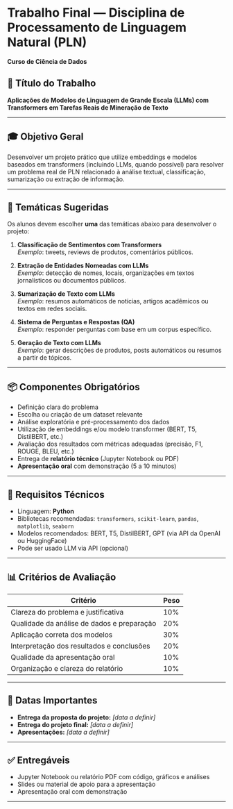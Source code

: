 # Trabalho Final — Disciplina de Processamento de Linguagem Natural (PLN)  
**Curso de Ciência de Dados**

## 🎯 Título do Trabalho
**Aplicações de Modelos de Linguagem de Grande Escala (LLMs) com Transformers em Tarefas Reais de Mineração de Texto**

---

## 🎓 Objetivo Geral

Desenvolver um projeto prático que utilize embeddings e modelos baseados em transformers (incluindo LLMs, quando possível) para resolver um problema real de PLN relacionado à análise textual, classificação, sumarização ou extração de informação.

---

## 🧠 Temáticas Sugeridas

Os alunos devem escolher **uma** das temáticas abaixo para desenvolver o projeto:

1. **Classificação de Sentimentos com Transformers**  
   *Exemplo*: tweets, reviews de produtos, comentários públicos.

2. **Extração de Entidades Nomeadas com LLMs**  
   *Exemplo*: detecção de nomes, locais, organizações em textos jornalísticos ou documentos públicos.

3. **Sumarização de Texto com LLMs**  
   *Exemplo*: resumos automáticos de notícias, artigos acadêmicos ou textos em redes sociais.

4. **Sistema de Perguntas e Respostas (QA)**  
   *Exemplo*: responder perguntas com base em um corpus específico.

5. **Geração de Texto com LLMs**  
   *Exemplo*: gerar descrições de produtos, posts automáticos ou resumos a partir de tópicos.
---

## 📦 Componentes Obrigatórios

- Definição clara do problema
- Escolha ou criação de um dataset relevante
- Análise exploratória e pré-processamento dos dados
- Utilização de embeddings e/ou modelo transformer (BERT, T5, DistilBERT, etc.)
- Avaliação dos resultados com métricas adequadas (precisão, F1, ROUGE, BLEU, etc.)
- Entrega de **relatório técnico** (Jupyter Notebook ou PDF)
- **Apresentação oral** com demonstração (5 a 10 minutos)

---

## 🧰 Requisitos Técnicos

- Linguagem: **Python**
- Bibliotecas recomendadas: `transformers`, `scikit-learn`, `pandas`, `matplotlib`, `seaborn`
- Modelos recomendados: BERT, T5, DistilBERT, GPT (via API da OpenAI ou HuggingFace)
- Pode ser usado LLM via API (opcional)

---

## 📊 Critérios de Avaliação

| Critério                                      | Peso |
|----------------------------------------------|------|
| Clareza do problema e justificativa          | 10%  |
| Qualidade da análise de dados e preparação   | 20%  |
| Aplicação correta dos modelos                | 30%  |
| Interpretação dos resultados e conclusões    | 20%  |
| Qualidade da apresentação oral               | 10%  |
| Organização e clareza do relatório           | 10%  |

---

## 📅 Datas Importantes

- **Entrega da proposta do projeto:** _[data a definir]_
- **Entrega do projeto final:** _[data a definir]_
- **Apresentações:** _[data a definir]_

---

## ✅ Entregáveis

- Jupyter Notebook ou relatório PDF com código, gráficos e análises
- Slides ou material de apoio para a apresentação
- Apresentação oral com demonstração

---


